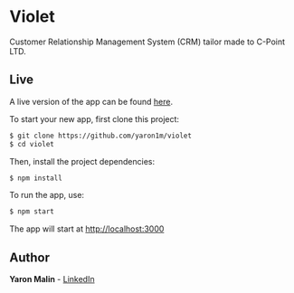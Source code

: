 # Violet 

Customer Relationship Management System (CRM) tailor made to C-Point LTD.

## Live
A live version of the app can be found [here](https://violet.c-point.co.il/).

To start your new app, first clone this project:
```bash
$ git clone https://github.com/yaron1m/violet
$ cd violet
```

Then, install the project dependencies:
```bash
$ npm install
```

To run the app, use:
```bash
$ npm start
```
The app will start at [http://localhost:3000](http://localhost:3000)

## Author
**Yaron Malin** - [LinkedIn](https://www.linkedin.com/in/yaron-malin/)

